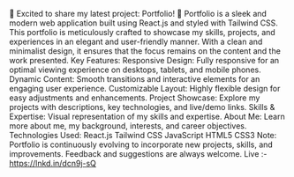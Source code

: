 🚀 Excited to share my latest project: Portfolio! 🚀
 Portfolio is a sleek and modern web application built using React.js and styled with Tailwind CSS. This portfolio is meticulously crafted to showcase my skills, projects, and experiences in an elegant and user-friendly manner. With a clean and minimalist design, it ensures that the focus remains on the content and the work presented.
Key Features:
Responsive Design: Fully responsive for an optimal viewing experience on desktops, tablets, and mobile phones.
Dynamic Content: Smooth transitions and interactive elements for an engaging user experience.
Customizable Layout: Highly flexible design for easy adjustments and enhancements.
Project Showcase: Explore my projects with descriptions, key technologies, and live/demo links.
Skills & Expertise: Visual representation of my skills and expertise.
About Me: Learn more about me, my background, interests, and career objectives.
Technologies Used:
React.js
Tailwind CSS
JavaScript
HTML5
CSS3
Note: Portfolio is continuously evolving to incorporate new projects, skills, and improvements. Feedback and suggestions are always welcome.
Live :-https://lnkd.in/dcn9j-sQ


